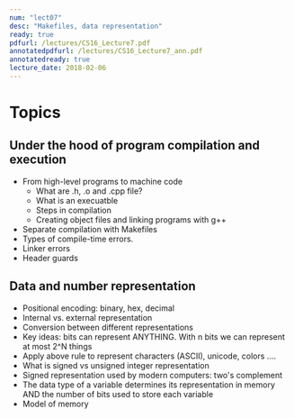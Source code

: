 ```yaml
---
num: "lect07"
desc: "Makefiles, data representation"
ready: true
pdfurl: /lectures/CS16_Lecture7.pdf
annotatedpdfurl: /lectures/CS16_Lecture7_ann.pdf
annotatedready: true
lecture_date: 2018-02-06
---
```



# Topics


## Under the hood of program compilation and execution
* From high-level programs to machine code
	* What are .h, .o and .cpp file?
	* What is an execuatble 
	* Steps in compilation
 	* Creating object files and linking programs with g++
* Separate compilation with Makefiles
* Types of compile-time errors. 
* Linker errors
* Header guards

## Data and number representation

* Positional encoding: binary, hex, decimal
* Internal vs. external representation
* Conversion between different representations
* Key ideas: bits can represent ANYTHING. With n bits we can represent at most 2^N things
* Apply above rule to represent characters (ASCII), unicode, colors ....
* What is signed vs unsigned integer representation
* Signed representation used by modern computers: two's complement
* The data type of a variable determines its representation in memory AND the number of bits used to store each variable
* Model of memory
